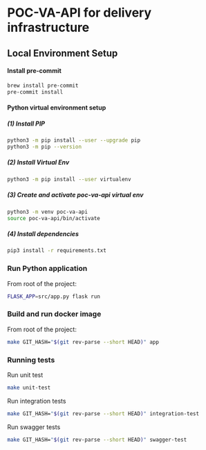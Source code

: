# POC-VA-API for delivery infrastructure

## Local Environment Setup
#### Install pre-commit
```sh
brew install pre-commit
pre-commit install
```

#### Python virtual environment setup
##### (1) Install PIP
```sh 
python3 -m pip install --user --upgrade pip
python3 -m pip --version
```
##### (2) Install Virtual Env
```sh
python3 -m pip install --user virtualenv
``` 
##### (3) Create and activate poc-va-api virtual env
```sh
python3 -m venv poc-va-api
source poc-va-api/bin/activate
``` 
##### (4) Install dependencies
```sh
pip3 install -r requirements.txt
``` 

### Run Python application
From root of the project:
```sh
FLASK_APP=src/app.py flask run
```

### Build and run docker image
From root of the project:
```sh
make GIT_HASH="$(git rev-parse --short HEAD)" app
```

### Running tests
Run unit test
```sh
make unit-test
```
Run integration tests
```sh
make GIT_HASH="$(git rev-parse --short HEAD)" integration-test
```
Run swagger tests
```sh
make GIT_HASH="$(git rev-parse --short HEAD)" swagger-test
```


